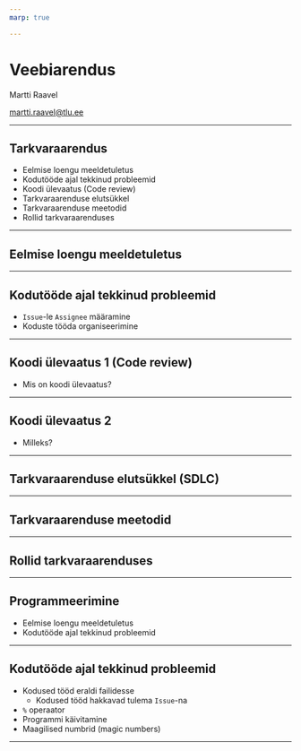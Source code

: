 ```yaml
---
marp: true

---
```

# Veebiarendus

Martti Raavel

<martti.raavel@tlu.ee>

---

## Tarkvaraarendus

- Eelmise loengu meeldetuletus
- Kodutööde ajal tekkinud probleemid
- Koodi ülevaatus (Code review)
- Tarkvaraarenduse elutsükkel
- Tarkvaraarenduse meetodid
- Rollid tarkvaraarenduses

---

## Eelmise loengu meeldetuletus

---

## Kodutööde ajal tekkinud probleemid

- `Issue`-le `Assignee` määramine
- Koduste tööda organiseerimine

---

## Koodi ülevaatus 1 (Code review)

- Mis on koodi ülevaatus?

---

## Koodi ülevaatus 2

- Milleks?

---

## Tarkvaraarenduse elutsükkel (SDLC)

---

## Tarkvaraarenduse meetodid

---

## Rollid tarkvaraarenduses

---

## Programmeerimine

- Eelmise loengu meeldetuletus
- Kodutööde ajal tekkinud probleemid


---

## Kodutööde ajal tekkinud probleemid

- Kodused tööd eraldi failidesse
  - Kodused tööd hakkavad tulema `Issue`-na
- `%` operaator
- Programmi käivitamine
- Maagilised numbrid (magic numbers)

---

